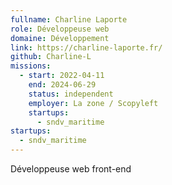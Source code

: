 ```yaml
---
fullname: Charline Laporte
role: Développeuse web
domaine: Développement
link: https://charline-laporte.fr/
github: Charline-L
missions:
  - start: 2022-04-11
    end: 2024-06-29
    status: independent
    employer: La zone / Scopyleft
    startups:
      - sndv_maritime
startups:
  - sndv_maritime
---
```

Développeuse web front-end